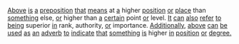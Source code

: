 [Above](./above.md) [is](./is.md) [a](./a.md) [preposition](./preposition.md) [that](./that.md) [means](./means.md) at [a](./a.md) higher [position](./position.md) [or](./or.md) [place](./place.md) than [something](./something.md) else, [or](./or.md) higher than [a](./a.md) [certain](./certain.md) point [or](./or.md) level. [It](./it.md) [can](./can.md) [also](./also.md) [refer](./refer.md) [to](./to.md) [being](./being.md) superior [in](./in.md) rank, authority, [or](./or.md) importance. [Additionally,](./additionally.md) [above](./above.md) [can](./can.md) [be](./be.md) [used](./used.md) [as](./as.md) [an](./an.md) [adverb](./adverb.md) [to](./to.md) [indicate](./indicate.md) [that](./that.md) [something](./something.md) [is](./is.md) higher [in](./in.md) [position](./position.md) [or](./or.md) [degree.](./degree.md)